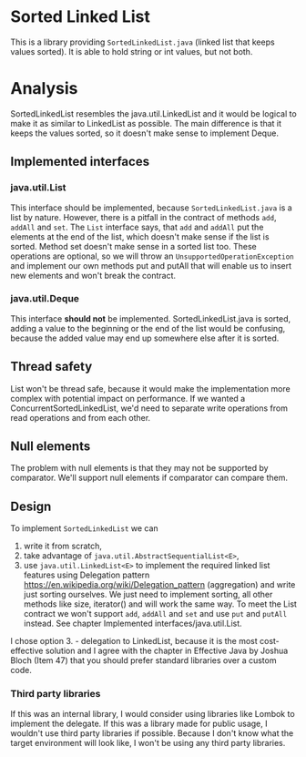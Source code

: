 # Sorted Linked List
This is a library providing `SortedLinkedList.java` (linked list that keeps values sorted). It is able to hold string or
int values, but not both. 

# Analysis
SortedLinkedList resembles the java.util.LinkedList and it would be logical to make it as similar to LinkedList as possible.
The main difference is that it keeps the values sorted, so it doesn't make sense to implement Deque<E>.

## Implemented interfaces

### java.util.List<E>
This interface should be implemented, because `SortedLinkedList.java` is a list by nature. However, there is a pitfall in
the contract of methods `add`, `addAll` and `set`. The `List` interface says, that `add` and `addAll` put the elements at the end of the
list, which doesn't make sense if the list is sorted. Method set doesn't make sense in a sorted list too.
These operations are optional, so we will throw an `UnsupportedOperationException` and implement our own methods put and putAll
that will enable us to insert new elements and won't break the contract.

### java.util.Deque<E>
This interface **should not** be implemented. SortedLinkedList.java is sorted, adding a value to the beginning or the end
of the list would be confusing, because the added value may end up somewhere else after it is sorted.  

## Thread safety
List won't be thread safe, because it would make the implementation more complex with potential impact
on performance. If we wanted a ConcurrentSortedLinkedList, we'd need to separate write operations from
read operations and from each other.

## Null elements
The problem with null elements is that they may not be supported by comparator. We'll support null elements
if comparator can compare them.

## Design

To implement `SortedLinkedList` we can 
1. write it from scratch,
2. take advantage of `java.util.AbstractSequentialList<E>`, 
3. use `java.util.LinkedList<E>` to implement the required linked list features using Delegation pattern https://en.wikipedia.org/wiki/Delegation_pattern
(aggregation) and write just sorting ourselves. We just need to implement sorting, all other methods like size, iterator() and will work the same way.
To meet the List contract we won't support `add`, `addAll` and `set` and use `put` and `putAll` instead. See chapter Implemented interfaces/java.util.List<E>.

I chose option 3. - delegation to LinkedList, because it is the most cost-effective solution and I agree with the chapter in
Effective Java by Joshua Bloch (Item 47) that you should prefer standard libraries over a custom code.

### Third party libraries
If this was an internal library, I would consider using libraries like Lombok to implement the delegate. If this was
a library made for public usage, I wouldn't use third party libraries if possible. Because I don't know what the target environment
will look like, I won't be using any third party libraries.
